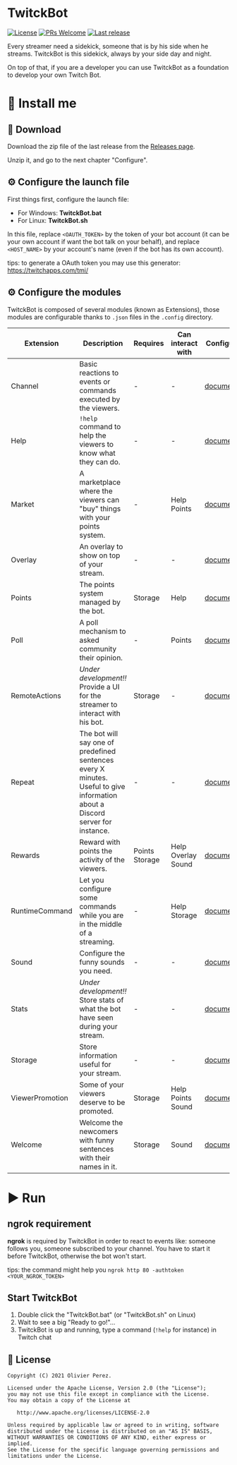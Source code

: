 # TwitckBot

[![License](https://img.shields.io/badge/License-Apache%202.0-blue.svg?style=flat-square)](https://opensource.org/licenses/Apache-2.0)
[![PRs Welcome](https://img.shields.io/badge/PRs-Welcome-orange.svg?style=flat-square)](http://makeapullrequest.com)
[![Last release](https://jitpack.io/v/olivierperez/TwitckBot.svg?style=flat-square)](https://jitpack.io/#olivierperez/TwitckBot)

Every streamer need a sidekick, someone that is by his side when he streams. TwitckBot is this sidekick, always by your side day and night.

On top of that, if you are a developer you can use TwitckBot as a foundation to develop your own Twitch Bot.

# 👣 Install me

## 🧲 Download

Download the zip file of the last release from the [Releases page](https://github.com/olivierperez/TwitckBot/releases).

Unzip it, and go to the next chapter "Configure".

## ⚙ Configure the launch file

First things first, configure the launch file:
- For Windows: **TwitckBot.bat**
- For Linux: **TwitckBot.sh**

In this file, replace `<OAUTH_TOKEN>` by the token of your bot account (it can be your own account if want the bot talk on your behalf),
and replace `<HOST_NAME>` by your account's name (even if the bot has its own account).

tips: to generate a OAuth token you may use this generator: https://twitchapps.com/tmi/

## ⚙ Configure the modules

TwitckBot is composed of several modules (known as Extensions), those modules are configurable
thanks to `.json` files in the `.config` directory.

|Extension|Description|Requires|Can interact with|Configuration|
|---------|-----------|--------|-----------------|-------------|
|Channel|Basic reactions to events or commands executed by the viewers.|-|-|[documentation](doc/config/Channel.md)|
|Help|`!help` command to help the viewers to know what they can do.|-|-|[documentation](doc/config/Help.md)|
|Market|A marketplace where the viewers can "buy" things with your points system.|-|Help</br>Points|[documentation](doc/config/Market.md)|
|Overlay|An overlay to show on top of your stream.|-|-|[documentation](doc/config/Overlay.md)|
|Points|The points system managed by the bot.|Storage|Help|[documentation](doc/config/Points.md)|
|Poll|A poll mechanism to asked community their opinion.|-|Points|[documentation](doc/config/Poll.md)|
|RemoteActions|*Under development!!* Provide a UI for the streamer to interact with his bot.|Storage|-|[documentation](doc/config/RemoteActions.md)|
|Repeat|The bot will say one of predefined sentences every X minutes. Useful to give information about a Discord server for instance.|-|-|[documentation](doc/config/Repeat.md)|
|Rewards|Reward with points the activity of the viewers.|Points<br/>Storage|Help<br/>Overlay<br/>Sound|[documentation](doc/config/Rewards.md)|
|RuntimeCommand|Let you configure some commands while you are in the middle of a streaming.|-|Help<br/>Storage|[documentation](doc/config/RuntimeCommand.md)|
|Sound|Configure the funny sounds you need.|-|-|[documentation](doc/config/Sound.md)|
|Stats|*Under development!!* Store stats of what the bot have seen during your stream.|-|-|[documentation](doc/config/Stats.md)|
|Storage|Store information useful for your stream.|-|-|[documentation](doc/config/Storage.md)|
|ViewerPromotion|Some of your viewers deserve to be promoted.|Storage|Help<br/>Points<br/>Sound|[documentation](doc/config/ViewerPromotion.md)|
|Welcome|Welcome the newcomers with funny sentences with their names in it.|Storage|Sound|[documentation](doc/config/Welcome.md)|

# ▶ Run

## ngrok requirement

**ngrok** is required by TwitckBot in order to react to events like: someone follows you,
someone subscribed to your channel. You have to start it before TwitckBot, otherwise the
bot won't start.

tips: the command might help you `ngrok http 80 -authtoken <YOUR_NGROK_TOKEN>`

## Start TwitckBot

1. Double click the "TwitckBot.bat" (or "TwitckBot.sh" on Linux)
2. Wait to see a big "Ready to go!"...
3. TwitckBot is up and running, type a command (`!help` for instance) in Twitch chat

## 📄 License

```
Copyright (C) 2021 Olivier Perez.

Licensed under the Apache License, Version 2.0 (the "License");
you may not use this file except in compliance with the License.
You may obtain a copy of the License at

   http://www.apache.org/licenses/LICENSE-2.0

Unless required by applicable law or agreed to in writing, software
distributed under the License is distributed on an "AS IS" BASIS,
WITHOUT WARRANTIES OR CONDITIONS OF ANY KIND, either express or implied.
See the License for the specific language governing permissions and
limitations under the License.
```